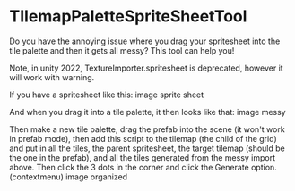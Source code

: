 # TIlemapPaletteSpriteSheetTool
Do you have the annoying issue where you drag your spritesheet into the tile palette and then it gets all messy? This tool can help you!

Note, in unity 2022, TextureImporter.spritesheet is deprecated, however it will work with warning.

If you have  a spritesheet like this:
image sprite sheet

And when you drag it into a tile palette, it then looks like that:
image messy

Then make a new tile palette, drag the prefab into the scene (it won't work in prefab mode), then add this script to the tilemap (the child of the grid) and put in all the tiles, the parent spritesheet, the target tilemap (should be the one in the prefab), and all the tiles generated from the messy import above. Then click the 3 dots in the corner and click the Generate option. (contextmenu)
image organized
